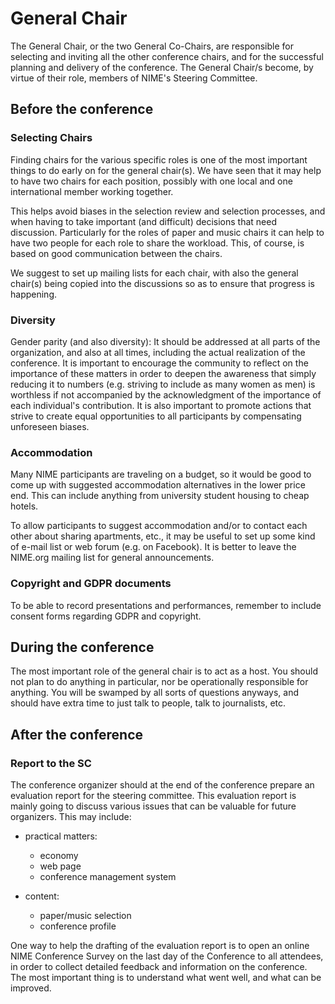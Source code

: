 # General Chair

The General Chair, or the two General Co-Chairs, are responsible for selecting and inviting all the other conference chairs, and for the successful planning and delivery of the conference. The General Chair/s become, by virtue of their role, members of NIME's Steering Committee.

## Before the conference

### Selecting Chairs

Finding chairs for the various specific roles is one of the most important things to do early on for the general chair(s). We have seen that it may help to have two chairs for each position, possibly with one local and one international member working together.

This helps avoid biases in the selection review and selection processes, and when having to take important (and difficult) decisions that need discussion. Particularly for the roles of paper and music chairs it can help to have two people for each role to share the workload. This, of course, is based on good communication between the chairs.

We suggest to set up mailing lists for each chair, with also the general chair(s) being copied into the discussions so as to ensure that progress is happening.

### Diversity

Gender parity (and also diversity): It should be addressed at all parts of the organization, and also at all times, including the actual realization of the conference. It is important to encourage the community to reflect on the importance of these matters in order to deepen the awareness that simply reducing it to numbers (e.g. striving to include as many women as men) is worthless if not accompanied by the acknowledgment of the importance of each individual's contribution. It is also important to promote actions that strive to create equal opportunities to all participants by compensating unforeseen biases.


### Accommodation

Many NIME participants are traveling on a budget, so it would be good to come up with suggested accommodation alternatives in the lower price end. This can include anything from university student housing to cheap hotels.

To allow participants to suggest accommodation and/or to contact each other about sharing apartments, etc., it may be useful to set up some kind of e-mail list or web forum (e.g. on Facebook). It is better to leave the NIME.org mailing list for general announcements.


### Copyright and GDPR documents

To be able to record presentations and performances, remember to include consent forms regarding GDPR and copyright.


## During the conference

The most important role of the general chair is to act as a host. You should not plan to do anything in particular, nor be operationally responsible for anything. You will be swamped by all sorts of questions anyways, and should have extra time to just talk to people, talk to journalists, etc.


## After the conference

### Report to the SC

The conference organizer should at the end of the conference prepare an evaluation report for the steering committee. This evaluation report is mainly going to discuss various issues that can be valuable for future organizers. This may include:

* practical matters:
  * economy
  * web page
  * conference management system

* content:
  * paper/music selection
  * conference profile

One way to help the drafting of the evaluation report is to open an online NIME Conference Survey on the last day of the Conference to all attendees, in order to collect detailed feedback and information on the conference. The most important thing is to understand what went well, and what can be improved.
